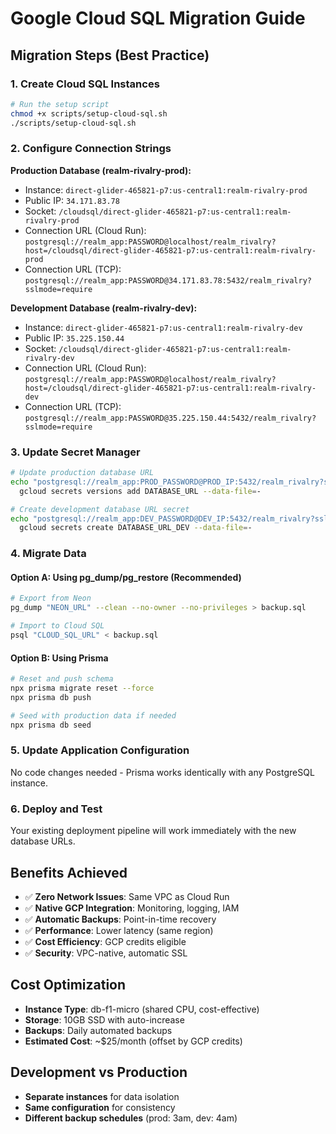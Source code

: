 # Google Cloud SQL Migration Guide

## Migration Steps (Best Practice)

### 1. Create Cloud SQL Instances
```bash
# Run the setup script
chmod +x scripts/setup-cloud-sql.sh
./scripts/setup-cloud-sql.sh
```

### 2. Configure Connection Strings

**Production Database (realm-rivalry-prod):**
- Instance: `direct-glider-465821-p7:us-central1:realm-rivalry-prod`
- Public IP: `34.171.83.78`
- Socket: `/cloudsql/direct-glider-465821-p7:us-central1:realm-rivalry-prod`
- Connection URL (Cloud Run): `postgresql://realm_app:PASSWORD@localhost/realm_rivalry?host=/cloudsql/direct-glider-465821-p7:us-central1:realm-rivalry-prod`
- Connection URL (TCP): `postgresql://realm_app:PASSWORD@34.171.83.78:5432/realm_rivalry?sslmode=require`

**Development Database (realm-rivalry-dev):**
- Instance: `direct-glider-465821-p7:us-central1:realm-rivalry-dev`
- Public IP: `35.225.150.44`
- Socket: `/cloudsql/direct-glider-465821-p7:us-central1:realm-rivalry-dev`
- Connection URL (Cloud Run): `postgresql://realm_app:PASSWORD@localhost/realm_rivalry?host=/cloudsql/direct-glider-465821-p7:us-central1:realm-rivalry-dev`
- Connection URL (TCP): `postgresql://realm_app:PASSWORD@35.225.150.44:5432/realm_rivalry?sslmode=require`

### 3. Update Secret Manager

```bash
# Update production database URL
echo "postgresql://realm_app:PROD_PASSWORD@PROD_IP:5432/realm_rivalry?sslmode=require" | \
  gcloud secrets versions add DATABASE_URL --data-file=-

# Create development database URL secret
echo "postgresql://realm_app:DEV_PASSWORD@DEV_IP:5432/realm_rivalry?sslmode=require" | \
  gcloud secrets create DATABASE_URL_DEV --data-file=-
```

### 4. Migrate Data

#### Option A: Using pg_dump/pg_restore (Recommended)
```bash
# Export from Neon
pg_dump "NEON_URL" --clean --no-owner --no-privileges > backup.sql

# Import to Cloud SQL
psql "CLOUD_SQL_URL" < backup.sql
```

#### Option B: Using Prisma
```bash
# Reset and push schema
npx prisma migrate reset --force
npx prisma db push

# Seed with production data if needed
npx prisma db seed
```

### 5. Update Application Configuration

No code changes needed - Prisma works identically with any PostgreSQL instance.

### 6. Deploy and Test

Your existing deployment pipeline will work immediately with the new database URLs.

## Benefits Achieved

- ✅ **Zero Network Issues**: Same VPC as Cloud Run
- ✅ **Native GCP Integration**: Monitoring, logging, IAM
- ✅ **Automatic Backups**: Point-in-time recovery
- ✅ **Performance**: Lower latency (same region)
- ✅ **Cost Efficiency**: GCP credits eligible
- ✅ **Security**: VPC-native, automatic SSL

## Cost Optimization

- **Instance Type**: db-f1-micro (shared CPU, cost-effective)
- **Storage**: 10GB SSD with auto-increase
- **Backups**: Daily automated backups
- **Estimated Cost**: ~$25/month (offset by GCP credits)

## Development vs Production

- **Separate instances** for data isolation
- **Same configuration** for consistency
- **Different backup schedules** (prod: 3am, dev: 4am)